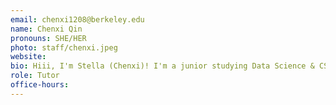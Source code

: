 ```yaml
---
email: chenxi1208@berkeley.edu
name: Chenxi Qin
pronouns: SHE/HER
photo: staff/chenxi.jpeg
website: 
bio: Hiii, I'm Stella (Chenxi)! I'm a junior studying Data Science & CS. Super excited to be part of the course staff for Data 101 this semester, and looking forward to meeting y’all! 
role: Tutor
office-hours: 
---
```

